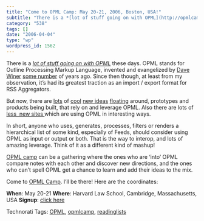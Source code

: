 ```yaml
---
title: "Come to OPML Camp: May 20-21, 2006, Boston, USA!"
subtitle: "There is a *[lot of stuff going on with OPML](http://opmlcamp.com/)* these days. OPML stands for Out..."
category: "538"
tags: []
date: "2006-04-04"
type: "wp"
wordpress_id: 1562
---
```

There is a *[lot of stuff going on with OPML](http://opmlcamp.com/)* these days. OPML stands for Outline Processing Markup Language, invented and evangelized by [Dave Winer](http://www.scripting.com/) [some number](http://www.opml.org/about) of years ago. Since then though, at least from my observation, it’s had its greatest traction as an import / export format for RSS Aggregators.

But now, there are [lots](http://www.opmlsearch.com/) of [cool](http://www.grazr.com/) [new ideas](http://libraryclips.blogsome.com/2005/12/26/my-or-mysyndicaat-the-ultimate-newsmasters-processing-tool/) [floating](http://feedrinse.com/) around, prototypes and products being built, that rely on and leverage OPML. Also there are lots of [less  new sites ](http://www.web20workgroup.com/)which are using OPML in interesting ways.

In short, anyone who uses, generates, processes, filters or renders a hierarchical list of some kind, especially of Feeds, should consider using OPML as input or output or both. That is the way to interop, and lots of amazing leverage. Think of it as a different kind of mashup!

[OPML camp](http://www.opmlcamp.com/) can be a gathering where the ones who are ‘into’ OPML compare notes with each other and discover new directions, and the ones who can’t spell OPML get a chance to learn and add their ideas to the mix.

Come to [OPML Camp](http://opmlcamp.com/). I’ll be there! Here are the coordinates:

**When**: May 20-21
**Where**: Harvard Law School, Cambridge, Massachusetts, USA
**Signup**: [click here](http://opmlcamp.com/?p=35)

Technorati Tags: [OPML](http://www.technorati.com/tag/OPML), [opmlcamp](http://www.technorati.com/tag/opmlcamp), [readinglists](http://www.technorati.com/tag/readinglists)